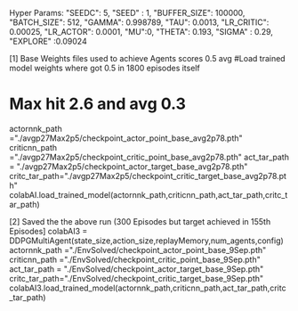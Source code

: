 Hyper Params:
"SEEDC": 5,
    "SEED" : 1,
    "BUFFER_SIZE": 100000, 
    "BATCH_SIZE": 512,
    "GAMMA": 0.998789,
    "TAU": 0.0013,
    "LR_CRITIC": 0.00025,
    "LR_ACTOR": 0.0001,
    "MU":0,
    "THETA": 0.193,
    "SIGMA" : 0.29,
    "EXPLORE" :0.09024
    
  [1] Base Weights files used to achieve Agents scores 0.5 avg 
  #Load trained model weights where got 0.5 in 1800 episodes itself
# Max hit 2.6 and avg 0.3
actornnk_path ="./avgp27Max2p5/checkpoint_actor_point_base_avg2p78.pth"
criticnn_path ="./avgp27Max2p5/checkpoint_critic_point_base_avg2p78.pth"
act_tar_path = "./avgp27Max2p5/checkpoint_actor_target_base_avg2p78.pth"
critc_tar_path="./avgp27Max2p5/checkpoint_critic_target_base_avg2p78.pth"
colabAI.load_trained_model(actornnk_path,criticnn_path,act_tar_path,critc_tar_path)


[2] Saved the the above run (300 Episodes but target achieved in 155th Episodes]
colabAI3 = DDPGMultiAgent(state_size,action_size,replayMemory,num_agents,config)
actornnk_path ="./EnvSolved/checkpoint_actor_point_base_9Sep.pth"
criticnn_path ="./EnvSolved/checkpoint_critic_point_base_9Sep.pth"
act_tar_path = "./EnvSolved/checkpoint_actor_target_base_9Sep.pth"
critc_tar_path="./EnvSolved/checkpoint_critic_target_base_9Sep.pth"
colabAI3.load_trained_model(actornnk_path,criticnn_path,act_tar_path,critc_tar_path)

